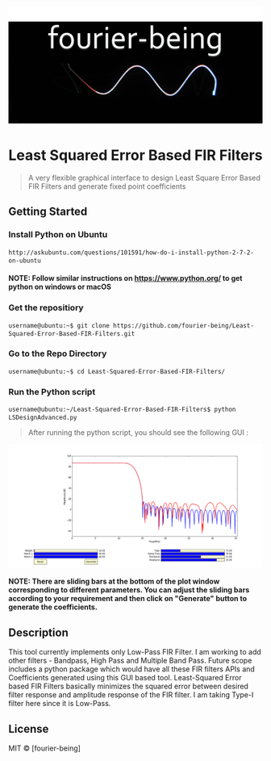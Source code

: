 # ![fourier-being](logo.png)

# Least Squared Error Based FIR Filters
> A very flexible graphical interface to design Least Square Error Based FIR Filters and generate fixed point coefficients 

## Getting Started
### Install Python on Ubuntu
```
http://askubuntu.com/questions/101591/how-do-i-install-python-2-7-2-on-ubuntu
```
#### NOTE: Follow similar instructions on https://www.python.org/ to get python on windows or macOS
### Get the repositiory
```
username@ubuntu:~$ git clone https://github.com/fourier-being/Least-Squared-Error-Based-FIR-Filters.git
```
### Go to the Repo Directory
```
username@ubuntu:~$ cd Least-Squared-Error-Based-FIR-Filters/
```
### Run the Python script
```
username@ubuntu:~/Least-Squared-Error-Based-FIR-Filters$ python LSDesignAdvanced.py
```
> After running the python script, you should see the following GUI :

<img src="figure_1.png" align="center" />

#### NOTE: There are sliding bars at the bottom of the plot window corresponding to different parameters. You can adjust the sliding bars according to your requirement and then click on "Generate" button to generate the coefficients.

## Description
This tool currently implements only Low-Pass FIR Filter. I am working to add other filters - Bandpass, High Pass and Multiple Band Pass.
Future scope includes a python package which would have all these FIR filters APIs and Coefficients generated using this GUI based tool. Least-Squared Error based FIR Filters basically minimizes the squared error between desired filter response and amplitude response of the FIR filter. I am taking Type-I filter here since it is Low-Pass.

## License

MIT © [fourier-being]
